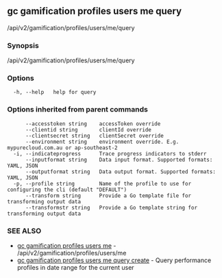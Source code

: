 ## gc gamification profiles users me query

/api/v2/gamification/profiles/users/me/query

### Synopsis

/api/v2/gamification/profiles/users/me/query

### Options

```
  -h, --help   help for query
```

### Options inherited from parent commands

```
      --accesstoken string    accessToken override
      --clientid string       clientId override
      --clientsecret string   clientSecret override
      --environment string    environment override. E.g. mypurecloud.com.au or ap-southeast-2
  -i, --indicateprogress      Trace progress indicators to stderr
      --inputformat string    Data input format. Supported formats: YAML, JSON
      --outputformat string   Data output format. Supported formats: YAML, JSON
  -p, --profile string        Name of the profile to use for configuring the cli (default "DEFAULT")
      --transform string      Provide a Go template file for transforming output data
      --transformstr string   Provide a Go template string for transforming output data
```

### SEE ALSO

* [gc gamification profiles users me](gc_gamification_profiles_users_me.html)	 - /api/v2/gamification/profiles/users/me
* [gc gamification profiles users me query create](gc_gamification_profiles_users_me_query_create.html)	 - Query performance profiles in date range for the current user


